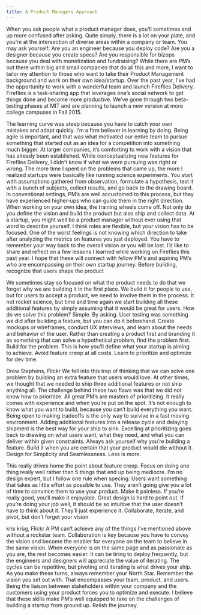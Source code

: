 ```yaml
---
title: A Product Managers Approach
---
```


When you ask people what a product manager does, you’ll sometimes end up more confused after asking. Quite simply, there is a lot on your plate, and you’re at the intersection of diverse areas within a company or team.
You may ask yourself:
Are you an engineer because you deploy code?
Are you a designer because you create specs?
Are you responsible for bizops because you deal with monetization and fundraising?
While there are PM’s out there within big and small companies that do all this and more, I want to tailor my attention to those who want to take their Product Management background and work on their own idea/startup. Over the past year, I’ve had the opportunity to work with a wonderful team and launch Fireflies Delivery. Fireflies is a task-sharing app that leverages one’s social network to get things done and become more productive. We’ve gone through two beta-testing phases at MIT and are planning to launch a new version at more college campuses in Fall 2015.

The learning curve was steep because you have to catch your own mistakes and adapt quickly. I’m a firm believer in learning by doing. Being agile is important, and that was what motivated our entire team to pursue something that started out as an idea for a competition into something much bigger. At larger companies, it’s comforting to work with a vision that has already been established. While conceptualizing new features for Fireflies Delivery, I didn’t know if what we were pursuing was right or wrong. The more time I spent on the problems that came up, the more I realized startups were basically like running science experiments. You start with assumptions gathered from observation, formulate a hypothesis, test it with a bunch of subjects, collect results, and go back to the drawing board. In conventional settings, PM’s are well accustomed to this process, but they have experienced higher-ups who can guide them in the right direction.
When working on your own idea, the training wheels come off. Not only do you define the vision and build the product but also ship and collect data. At a startup, you might well be a product manager without ever using that word to describe yourself. I think roles are flexible, but your vision has to be focused. One of the worst feelings is not knowing which direction to take after analyzing the metrics on features you just deployed. You have to remember your way back to the overall vision or you will be lost. I’d like to share and reflect on a few lessons I learned while working on Fireflies this past year. I hope that these will connect with fellow PM’s and aspiring PM’s who are encompassing on their own startup journey.
Before building, recognize that users shape the product

We sometimes stay so focused on what the product needs to do that we forget why we are building it in the first place. We build it for people to use, but for users to accept a product, we need to involve them in the process. It not rocket science, but time and time again we start building all these additional features by simply assuming that it would be great for users. How do we solve this problem? Simple. By asking. User testing was something we did after building a feature, but you can do it beforehand. Create mockups or wireframes, conduct UX interviews, and learn about the needs and behavior of the user. Rather than creating a product first and branding it as something that can solve a hypothetical problem, find the problem first. Build for the problem. This is how you’ll define what your startup is aiming to achieve.
Avoid feature creep at all costs. Learn to prioritize and optimize for dev time.

Drew Stephens, Flickr
We fell into this trap of thinking that we can solve one problem by building an extra feature that users would love. At other times, we thought that we needed to ship three additional features or not ship anything all. The challenge behind these two flaws was that we did not know how to prioritize. All great PM’s are masters of prioritizing. It really comes with experience and when you’re put on the spot. It’s not enough to know what you want to build, because you can’t build everything you want. Being open to making tradeoffs is the only way to survive in a fast moving environment. Adding additional features into a release cycle and delaying shipment is the best way for your ship to sink. Excelling at prioritizing goes back to drawing on what users want, what they need, and what you can deliver within given constraints. Always ask yourself why you’re building a feature. Build it when you are certain that your product would die without it.
Design for Simplicity and Seamlessness. Less is more.

This really drives home the point about feature creep. Focus on doing one thing really well rather than 5 things that end up being mediocre. I’m no design expert, but I follow one rule when specing: Users want something that takes as little effort as possible to use. They aren’t going give you a lot of time to convince them to use your product. Make it painless. If you’re really good, you’ll make it enjoyable. Great design is hard to point out. If you’re doing your job well, it should be so intuitive that the user doesn’t have to think about it. They’ll just experience it.
Collaborate, iterate, and pivot, but don’t forget your vision

kris krüg, Flickr
A PM can’t achieve any of the things I’ve mentioned above without a rockstar team. Collaboration is key because you have to convey the vision and become the enabler for everyone on the team to believe in the same vision. When everyone is on the same page and as passionate as you are, the rest becomes easier. It can be tiring to deploy frequently, but the engineers and designers will appreciate the value of iterating. The cycles can be repetitive, but pivoting and iterating is what drives your ship. As you make these turns, always remember your North Star. Remember the vision you set out with. That encompasses your team, product, and users.
Being the liaison between stakeholders within your company and the customers using your product forces you to optimize and execute. I believe that these skills make PM’s well equipped to take on the challenges of building a startup from ground up.
Relish the journey.

